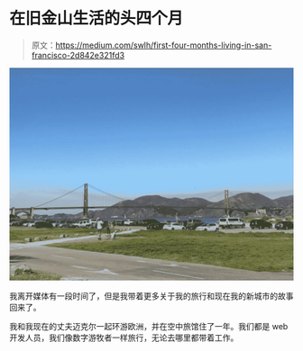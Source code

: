 # 在旧金山生活的头四个月

> 原文：<https://medium.com/swlh/first-four-months-living-in-san-francisco-2d842e321fd3>

![](img/d2675d33cbac35c6fcb24ea08aeb6a39.png)

我离开媒体有一段时间了，但是我带着更多关于我的旅行和现在我的新城市的故事回来了。

我和我现在的丈夫迈克尔一起环游欧洲，并在空中旅馆住了一年。我们都是 web 开发人员，我们像数字游牧者一样旅行，无论去哪里都带着工作。